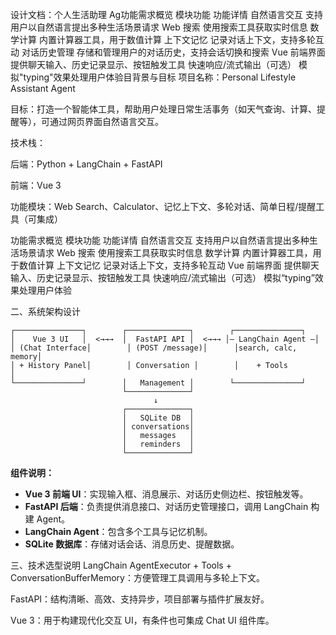 设计文档：个人生活助理 Ag功能需求概览
模块功能	功能详情
自然语言交互	支持用户以自然语言提出多种生活场景请求
Web 搜索	使用搜索工具获取实时信息
数学计算	内置计算器工具，用于数值计算
上下文记忆	记录对话上下文，支持多轮互动
对话历史管理	存储和管理用户的对话历史，支持会话切换和搜索
Vue 前端界面	提供聊天输入、历史记录显示、按钮触发工具
快速响应/流式输出（可选）	模拟"typing"效果处理用户体验目背景与目标
项目名称：Personal Lifestyle Assistant Agent

目标：打造一个智能体工具，帮助用户处理日常生活事务（如天气查询、计算、提醒等），可通过网页界面自然语言交互。

技术栈：

后端：Python + LangChain + FastAPI

前端：Vue 3

功能模块：Web Search、Calculator、记忆上下文、多轮对话、简单日程/提醒工具（可集成）

功能需求概览
模块功能	功能详情
自然语言交互	支持用户以自然语言提出多种生活场景请求
Web 搜索	使用搜索工具获取实时信息
数学计算	内置计算器工具，用于数值计算
上下文记忆	记录对话上下文，支持多轮互动
Vue 前端界面	提供聊天输入、历史记录显示、按钮触发工具
快速响应/流式输出（可选）	模拟“typing”效果处理用户体验

二、系统架构设计
```
┌───────────────┐        ┌──────────────┐        ┌───────────────┐
│    Vue 3 UI   │  <→→→  │  FastAPI API │  <→→→ │– LangChain Agent –│
│ (Chat Interface│        │ (POST /message)│      │search, calc, memory│
│ + History Panel│        │ Conversation │        │    + Tools        │
└───────────────┘        │   Management │        └───────────────┘
                         └──────────────┘
                                ↓
                         ┌──────────────┐
                         │   SQLite DB  │
                         │ conversations│
                         │   messages   │
                         │   reminders  │
                         └──────────────┘
```

**组件说明：**

- **Vue 3 前端 UI**：实现输入框、消息展示、对话历史侧边栏、按钮触发等。
- **FastAPI 后端**：负责提供消息接口、对话历史管理接口，调用 LangChain 构建 Agent。
- **LangChain Agent**：包含多个工具与记忆机制。
- **SQLite 数据库**：存储对话会话、消息历史、提醒数据。

三、技术选型说明
LangChain AgentExecutor + Tools + ConversationBufferMemory：方便管理工具调用与多轮上下文。

FastAPI：结构清晰、高效、支持异步，项目部署与插件扩展友好。

Vue 3：用于构建现代化交互 UI，有条件也可集成 Chat UI 组件库。